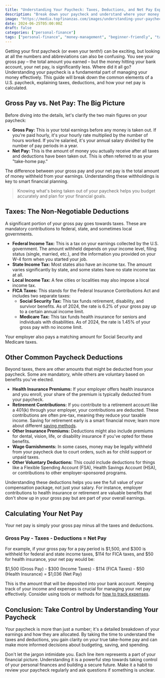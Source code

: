 ```yaml
---
title: "Understanding Your Paycheck: Taxes, Deductions, and Net Pay Explained"
description: "Break down your paycheck and understand where your money goes, from federal and state taxes to common deductions and your final net pay."
image: "https://media.topfinanzas.com/images/understanding-your-paycheck-taxes-deductions-and-net-pay-explained.webp"
date: 2024-06-25T05:00:00Z
draft: false
categories: ["personal-finance"]
tags: ["personal-finance", "money-management", "beginner-friendly", "taxes", "deductions", "net-pay"]
---
```


Getting your first paycheck (or even your tenth!) can be exciting, but looking at all the numbers and abbreviations can also be confusing. You see your gross pay – the total amount you earned – but the money hitting your bank account, your net pay, is significantly less. Where did it all go? Understanding your paycheck is a fundamental part of managing your money effectively. This guide will break down the common elements of a U.S. paycheck, explaining taxes, deductions, and how your net pay is calculated.

## Gross Pay vs. Net Pay: The Big Picture

Before diving into the details, let's clarify the two main figures on your paycheck:

* **Gross Pay:** This is your total earnings before any money is taken out. If you're paid hourly, it's your hourly rate multiplied by the number of hours worked. If you're salaried, it's your annual salary divided by the number of pay periods in a year.
* **Net Pay:** This is the amount of money you actually receive after all taxes and deductions have been taken out. This is often referred to as your "take-home pay."

The difference between your gross pay and your net pay is the total amount of money withheld from your earnings. Understanding these withholdings is key to smart financial planning.

> Knowing what's being taken out of your paycheck helps you budget accurately and plan for your financial goals.

## Taxes: The Non-Negotiable Deductions

A significant portion of your gross pay goes towards taxes. These are mandatory contributions to federal, state, and sometimes local governments.

* **Federal Income Tax:** This is a tax on your earnings collected by the U.S. government. The amount withheld depends on your income level, filing status (single, married, etc.), and the information you provided on your W-4 form when you started your job.
* **State Income Tax:** Most states also have an income tax. The amount varies significantly by state, and some states have no state income tax at all.
* **Local Income Tax:** A few cities or localities may also impose a local income tax.
* **FICA Taxes:** This stands for the Federal Insurance Contributions Act and includes two separate taxes:
  * **Social Security Tax:** This tax funds retirement, disability, and survivor benefits. As of 2024, the rate is 6.2% of your gross pay up to a certain annual income limit.
  * **Medicare Tax:** This tax funds health insurance for seniors and individuals with disabilities. As of 2024, the rate is 1.45% of your gross pay with no income limit.

Your employer also pays a matching amount for Social Security and Medicare taxes.

## Other Common Paycheck Deductions

Beyond taxes, there are other amounts that might be deducted from your paycheck. Some are mandatory, while others are voluntary based on benefits you've elected.

* **Health Insurance Premiums:** If your employer offers health insurance and you enroll, your share of the premium is typically deducted from your paycheck.
* **Retirement Contributions:** If you contribute to a retirement account like a 401(k) through your employer, your contributions are deducted. These contributions are often pre-tax, meaning they reduce your taxable income. Saving for retirement early is a smart financial move; learn more about different [saving methods](https://us.topfinanzas.com/personal-finance/saving-methods/).
* **Other Insurance Premiums:** Deductions might also include premiums for dental, vision, life, or disability insurance if you've opted for these benefits.
* **Wage Garnishments:** In some cases, money may be legally withheld from your paycheck due to court orders, such as for child support or unpaid taxes.
* **Other Voluntary Deductions:** This could include deductions for things like a Flexible Spending Account (FSA), Health Savings Account (HSA), or contributions to other employer-sponsored programs.

Understanding these deductions helps you see the full value of your compensation package, not just your salary. For instance, employer contributions to health insurance or retirement are valuable benefits that don't show up in your gross pay but are part of your overall earnings.

## Calculating Your Net Pay

Your net pay is simply your gross pay minus all the taxes and deductions.

### Gross Pay - Taxes - Deductions = Net Pay

For example, if your gross pay for a pay period is $1,500, and $300 is withheld for federal and state income taxes, $114 for FICA taxes, and $50 for health insurance, your net pay would be:

$1,500 (Gross Pay) - $300 (Income Taxes) - $114 (FICA Taxes) - $50 (Health Insurance) = $1,036 (Net Pay)

This is the amount that will be deposited into your bank account. Keeping track of your income and expenses is crucial for managing your net pay effectively. Consider using tools or methods for [how to track expenses](https://us.topfinanzas.com/personal-finance/how-to-track-expenses/).

## Conclusion: Take Control by Understanding Your Paycheck

Your paycheck is more than just a number; it's a detailed breakdown of your earnings and how they are allocated. By taking the time to understand the taxes and deductions, you gain clarity on your true take-home pay and can make more informed decisions about budgeting, saving, and spending.

Don't let the jargon intimidate you. Each line item represents a part of your financial picture. Understanding it is a powerful step towards taking control of your personal finances and building a secure future. Make it a habit to review your paycheck regularly and ask questions if something is unclear.
